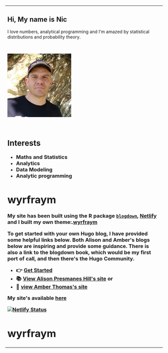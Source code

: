 <table>
<tr><td colspan="2">
	
<h2> Hi, My name is Nic</h2>	

<p>I love numbers, analytical programming and I'm amazed by statistical distributions and probability theory.</p>

<br>

<p><img src="avatar.jpg" alt="Nic Coxen" > </p>

</br>

<B><H3>		
<h2>Interests</h2>
<ul class="a">		
<li>Maths and Statistics</li>
<li>Analytics</li>		
<li>Data Modeling</li>
<li>Analytic programming</li>
</ul>
		
# wyrfraym


My site has been built using the R package [`blogdown`](https://bookdown.org/yihui/blogdown/), [Netlify](https://www.netlify.com/) and I built my own theme:.[wyrfraym](https://github.com/NicJC/MathStats)

<p>

To get started with your own Hugo blog, I have provided some helpful links below.
Both Alison and Amber's blogs below are inspiring and provide some guidance.
There is also a link to the blogdown book, which would be my first port of call, and then there's the Hugo Community.

</p> 

- 👉 [**Get Started**](https://bookdown.org/yihui/blogdown/get-started.html)
- 📚 [View Alison Presmanes Hill's site](https://alison.rbind.io) or
- 💬 [view Amber Thomas's site](https://amber.rbind.io)  


My site's available [here](https://nicstats.netlify.app/)

[![Netlify Status](https://api.netlify.com/api/v1/badges/ac307b97-6e4b-46ca-af7e-d8cd613aac18/deploy-status)](https://app.netlify.com/sites/nicstats/deploys)

# wyrfraym
